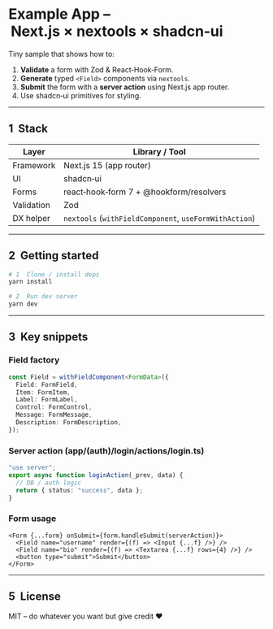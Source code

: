 # Example App – Next.js × nextools × shadcn‑ui

Tiny sample that shows how to:

1. **Validate** a form with Zod & React‑Hook‑Form.
2. **Generate** typed `<Field>` components via `nextools`.
3. **Submit** the form with a **server action** using Next.js app router.
4. Use shadcn‑ui primitives for styling.

---

## 1  Stack

| Layer      | Library / Tool                                         |
| ---------- | ------------------------------------------------------ |
| Framework  | Next.js 15 (app router)                                |
| UI         | shadcn‑ui                                              |
| Forms      | react‑hook‑form 7 + @hookform/resolvers                |
| Validation | Zod                                                    |
| DX helper  | `nextools` (`withFieldComponent`, `useFormWithAction`) |

---

## 2  Getting started

```bash
# 1  Clone / install deps
yarn install

# 2  Run dev server
yarn dev
```

---

## 3  Key snippets

### Field factory

```ts
const Field = withFieldComponent<FormData>({
  Field: FormField,
  Item: FormItem,
  Label: FormLabel,
  Control: FormControl,
  Message: FormMessage,
  Description: FormDescription,
});
```

### Server action (app/(auth)/login/actions/login.ts)

```ts
"use server";
export async function loginAction(_prev, data) {
  // DB / auth logic
  return { status: "success", data };
}
```

### Form usage

```tsx
<Form {...form} onSubmit={form.handleSubmit(serverAction)}>
  <Field name="username" render={(f) => <Input {...f} />} />
  <Field name="bio" render={(f) => <Textarea {...f} rows={4} />} />
  <button type="submit">Submit</button>
</Form>
```

---

## 5  License

MIT – do whatever you want but give credit ♥️
